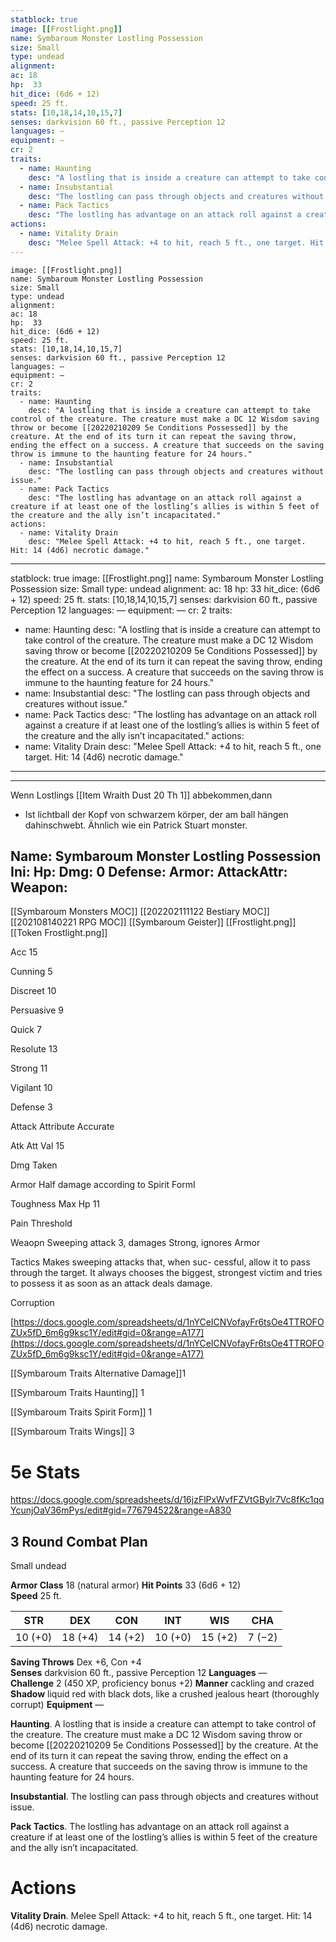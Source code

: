 ```yaml
---
statblock: true
image: [[Frostlight.png]]
name: Symbaroum Monster Lostling Possession
size: Small
type: undead
alignment:
ac: 18
hp:  33
hit_dice: (6d6 + 12)
speed: 25 ft.
stats: [10,18,14,10,15,7]
senses: darkvision 60 ft., passive Perception 12
languages: —
equipment: —
cr: 2
traits:
  - name: Haunting
    desc: "A lostling that is inside a creature can attempt to take control of the creature. The creature must make a DC 12 Wisdom saving throw or become [[20220210209 5e Conditions Possessed]] by the creature. At the end of its turn it can repeat the saving throw, ending the effect on a success. A creature that succeeds on the saving throw is immune to the haunting feature for 24 hours."
  - name: Insubstantial
    desc: "The lostling can pass through objects and creatures without issue."
  - name: Pack Tactics
    desc: "The lostling has advantage on an attack roll against a creature if at least one of the lostling’s allies is within 5 feet of the creature and the ally isn’t incapacitated."
actions:
  - name: Vitality Drain
    desc: "Melee Spell Attack: +4 to hit, reach 5 ft., one target. Hit: 14 (4d6) necrotic damage."
---
```

```statblock
image: [[Frostlight.png]]
name: Symbaroum Monster Lostling Possession
size: Small
type: undead
alignment:
ac: 18
hp:  33
hit_dice: (6d6 + 12)
speed: 25 ft.
stats: [10,18,14,10,15,7]
senses: darkvision 60 ft., passive Perception 12
languages: —
equipment: —
cr: 2
traits:
  - name: Haunting
    desc: "A lostling that is inside a creature can attempt to take control of the creature. The creature must make a DC 12 Wisdom saving throw or become [[20220210209 5e Conditions Possessed]] by the creature. At the end of its turn it can repeat the saving throw, ending the effect on a success. A creature that succeeds on the saving throw is immune to the haunting feature for 24 hours."
  - name: Insubstantial
    desc: "The lostling can pass through objects and creatures without issue."
  - name: Pack Tactics
    desc: "The lostling has advantage on an attack roll against a creature if at least one of the lostling’s allies is within 5 feet of the creature and the ally isn’t incapacitated."
actions:
  - name: Vitality Drain
    desc: "Melee Spell Attack: +4 to hit, reach 5 ft., one target. Hit: 14 (4d6) necrotic damage."
```
---
statblock: true
image: [[Frostlight.png]]
name: Symbaroum Monster Lostling Possession
size: Small
type: undead
alignment:
ac: 18
hp:  33
hit_dice: (6d6 + 12)
speed: 25 ft.
stats: [10,18,14,10,15,7]
senses: darkvision 60 ft., passive Perception 12
languages: —
equipment: —
cr: 2
traits:
  - name: Haunting
    desc: "A lostling that is inside a creature can attempt to take control of the creature. The creature must make a DC 12 Wisdom saving throw or become [[20220210209 5e Conditions Possessed]] by the creature. At the end of its turn it can repeat the saving throw, ending the effect on a success. A creature that succeeds on the saving throw is immune to the haunting feature for 24 hours."
  - name: Insubstantial
    desc: "The lostling can pass through objects and creatures without issue."
  - name: Pack Tactics
    desc: "The lostling has advantage on an attack roll against a creature if at least one of the lostling’s allies is within 5 feet of the creature and the ally isn’t incapacitated."
actions:
  - name: Vitality Drain
    desc: "Melee Spell Attack: +4 to hit, reach 5 ft., one target. Hit: 14 (4d6) necrotic damage."
---

---
Wenn Lostlings [[Item Wraith Dust 20 Th 1]] abbekommen,dann
- Ist lichtball der Kopf von schwarzem körper, der am ball hängen dahinschwebt. Ähnlich wie ein Patrick Stuart monster.

Name: Symbaroum Monster Lostling Possession
Ini: 
Hp: 
Dmg: 0
Defense: 
Armor: 
AttackAttr: 
Weapon: 
---
[[Symbaroum Monsters MOC]]
[[202202111122 Bestiary MOC]]
[[202108140221 RPG MOC]]
[[Symbaroum Geister]]
[[Frostlight.png]]
[[Token Frostlight.png]]

Acc 15

Cunning 5

Discreet 10

Persuasive 9

Quick 7

Resolute 13

Strong 11

Vigilant 10

Defense 3

Attack Attribute Accurate

Atk Att Val 15

Dmg Taken

Armor Half damage according to Spirit FormI

Toughness Max Hp 11

Pain Threshold

Weaopn Sweeping attack 3, damages Strong, ignores Armor

Tactics Makes sweeping attacks that, when suc- cessful, allow it to pass through the target. It always chooses the biggest, strongest victim and tries to possess it as soon as an attack deals damage.

Corruption

[https://docs.google.com/spreadsheets/d/1nYCeICNVofayFr6tsOe4TTROFOZUx5fD_6m6g9ksc1Y/edit#gid=0&range=A177](https://docs.google.com/spreadsheets/d/1nYCeICNVofayFr6tsOe4TTROFOZUx5fD_6m6g9ksc1Y/edit#gid=0&range=A177)

[[Symbaroum Traits Alternative Damage]]1

[[Symbaroum Traits Haunting]] 1

[[Symbaroum Traits Spirit Form]] 1

[[Symbaroum Traits Wings]] 3

# 5e Stats 
https://docs.google.com/spreadsheets/d/16jzFlPxWvfFZVtGBylr7Vc8fKc1qqYcunjOaV36mPys/edit#gid=776794522&range=A830
## 3 Round Combat Plan

 

Small undead

 

**Armor Class** 18 (natural armor) 
**Hit Points** 33 (6d6 + 12)  
**Speed** 25 ft.

| STR     | DEX     | CON     | INT     | WIS     | CHA    |
| ------- | ------- | ------- | ------- | ------- | ------ |
| 10 (+0) | 18 (+4) | 14 (+2) | 10 (+0) | 15 (+2) | 7 (−2) |


**Saving Throws** Dex +6, Con +4  
**Senses** darkvision 60 ft., passive Perception 12
**Languages** —  
**Challenge** 2 (450 XP, proficiency bonus +2) 
**Manner** cackling and crazed  
**Shadow** liquid red with black dots, like a crushed jealous heart (thoroughly corrupt) 
**Equipment** —

 

**Haunting**. A lostling that is inside a creature can attempt to take control of the creature. The creature must make a DC 12 Wisdom saving throw or become [[20220210209 5e Conditions Possessed]] by the creature. At the end of its turn it can repeat the saving throw, ending the effect on a success. A creature that succeeds on the saving throw is immune to the haunting feature for 24 hours.

**Insubstantial**. The lostling can pass through objects and creatures without issue.

**Pack Tactics**. The lostling has advantage on an attack roll against a creature if at least one of the lostling’s allies is within 5 feet of the creature and the ally isn’t incapacitated.

# Actions

**Vitality Drain**. Melee Spell Attack: +4 to hit, reach 5 ft., one target. Hit: 14 (4d6) necrotic damage.

